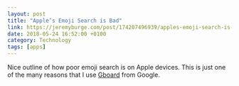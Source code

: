 ```yaml
---
layout: post
title: "Apple’s Emoji Search is Bad"
link: https://jeremyburge.com/post/174207496939/apples-emoji-search-is-bad-ive-been-aware-of
date: 2018-05-24 16:52:00 +0100
category: Technology
tags: [apps]
---
```


Nice outline of how poor emoji search is on Apple devices. This is just one of the many reasons that I use [Gboard][gboard] from Google.

[gboard]:http://colm.io/2016/09/10/gboard/
